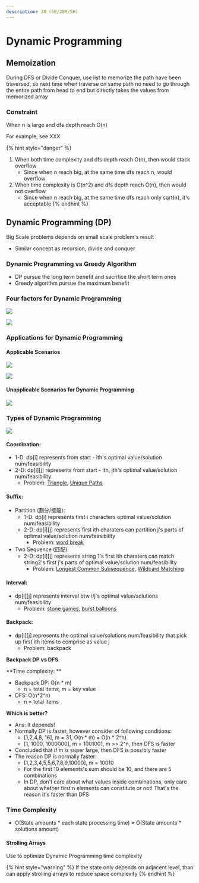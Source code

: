 ```yaml
---
description: 30 (5E/20M/5H)
---
```


# Dynamic Programming

## Memoization

During DFS or Divide Conquer, use list to memorize the path have been traversed, so next time when traverse on same path no need to go through the entire path from head to end but directly takes the values from memorized array&#x20;

### Constraint

When n is large and dfs depth reach O(n)

For example, see XXX

{% hint style="danger" %}
1. When both time complexity and dfs depth reach O(n), then would stack overflow
   * Since when n reach big, at the same time dfs reach n, would overflow&#x20;
2. When time complexity is O(n^2) and dfs depth reach O(n), then would not overflow
   * Since when n reach big, at the same time dfs reach only sqrt(n), it's acceptable
{% endhint %}

## Dynamic Programming (DP)&#x20;

Big Scale problems depends on small scale problem's result

* Similar concept as recursion, divide and conquer

### Dynamic Programming vs Greedy Algorithm

* DP pursue the long term benefit and sacrifice the short term ones
* Greedy algorithm pursue the maximum benefit

### Four factors for Dynamic Programming

![](<../../.gitbook/assets/Capture (1).PNG>)

![](<../../.gitbook/assets/Screen Shot 2021-04-10 at 12.23.16 PM.png>)

### Applications for Dynamic Programming

#### Applicable Scenarios

![](<../../.gitbook/assets/Screen Shot 2021-04-10 at 1.10.04 PM.png>)

![](<../../.gitbook/assets/Screen Shot 2021-04-17 at 9.58.35 PM.png>)

#### Unapplicable Scenarios for Dynamic Programming

![](<../../.gitbook/assets/Screen Shot 2021-04-17 at 10.00.44 PM.png>)

### Types of Dynamic Programming&#x20;

![](<../../.gitbook/assets/Screen Shot 2021-04-10 at 1.11.31 PM.png>)

#### Coordination:

* 1-D: dp\[i] represents from start - ith's optimal value/solution num/feasibility
* 2-D: dp\[i]\[j] represents from start - ith, jth's optimal value/solution num/feasibility
  * Problem: [Triangle](memoization/109.-triangle-m.md), [Unique Paths](coordination/114.-unique-paths-e.md)

#### Suffix:

* Partition (劃分/接龍):
  * 1-D: dp\[i] represents first i characters optimal value/solution num/feasibility
  * 2-D: dp\[i]\[j] represents first ith charaters can partition j's parts of optimal value/solution num/feasibility
    * Problem: [word break](partition/107.-word-break--m.md)
* Two Sequence (匹配):&#x20;
  * 2-D: dp\[i]\[j] represents string 1's first ith charaters can match string2's first j's parts of optimal value/solution num/feasibility
    * Problem: [Longest Common Subsequence](partition/76.-longest-increasing-sequence-m.md), [Wildcard Matching](sequence/192.-wildcard-matching-h.md)

#### Interval:

* dp\[i]\[j] represents interval btw i/j's optimal value/solutions num/feasibility
  * Problem: [stone games](interval/472.-stone-game-m.md), [burst balloons](interval/168.-burst-balloons-h.md)

#### Backpack:&#x20;

* dp\[i]\[j] represents the optimal value/solutions num/feasibility that pick up first ith items to comprise as value j
  * Problem: backpack

**Backpack DP vs DFS**

**Time complexity: **

* Backpack DP: O(n \* m)
  * n = total items, m = key value
* DFS: O(n\*2^n)
  * n = total items

**Which is better?**

* Ans: It depends!
* Normally DP is faster, however consider of following conditions:
  * \[1,2,4,8, 16], m = 31, O(n \* m) = O(n \* 2^n)
  * \[1, 1000, 1000000], m = 1001001, m >> 2^n, then DFS is faster&#x20;
* Concluded that if m is super large, then DFS is possibly faster
* The reason DP is normally faster:
  * \[1,2,3,4,5,5,6,7,8,9,10000], m = 10010
  * For the first 10 elements's sum should be 10, and there are 5 combinations
  * In DP, don't care about what values inside combinations, only care about whether first n elements can constitute or not! That's the reason it's faster than DFS

### Time Complexity

* O(State amounts \* each state processing time) = O(State amounts \* solutions amount)

#### Strolling Arrays&#x20;

Use to optimize Dynamic Programming time complexity

{% hint style="warning" %}
If the state only depends on adjacent level, than can apply strolling arrays to reduce space complexity
{% endhint %}

###
